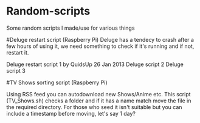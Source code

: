 # Random-scripts
Some random scripts I made/use for various things 

#Deluge restart script (Raspberry Pi)
Deluge has a tendecy to crash after a few hours of using it, we need something to check if it's running and if not, restart it.

Deluge restart script 1 by QuidsUp 26 Jan 2013
Deluge script 2
Deluge script 3

#TV Shows sorting script (Raspberry Pi)

Using RSS feed you can autodownload new Shows/Anime etc. This script (TV_Shows.sh) checks a folder and if it has a name match move the file in the required directory. For those who seed it isn't suitable but you can include a timestamp before moving, let's say 1 day? 

